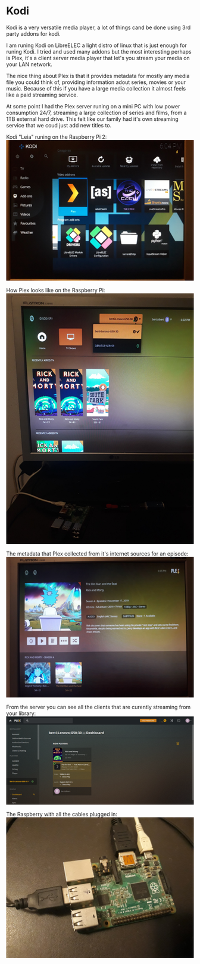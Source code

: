 # Kodi
<p>Kodi is a very versatile media player, a lot of things cand be done using 3rd party addons for kodi.</p>
<p>I am runing Kodi on LibreELEC a light distro of linux that is just enough for runing Kodi. I tried and used many addons but
the most interesting perhaps is Plex, it's a client server media player that let's you stream your media on your LAN network.</p>
<p>The nice thing about Plex is that it provides metadata for mostly any media file you could think of, providing information 
adout series, movies or your music. Because of this if you have a large media collection it almost feels like a paid streaming service.</p>
<p>At some point I had the Plex server runing on a mini PC with low power consumption 24/7, streaming a large collection of series and films,
from a 1TB external hard drive. This felt like our family had it's own streaming service that we coud just add new titles to.</p>

Kodi "Leia" runing on the Raspberry Pi 2:
![](/91943947_246156699894873_8382888267497865216_n.jpg)

How Plex looks like on the Raspberry Pi:
![](/92001291_2622929031367338_5634352353336360960_n.jpg)

The metadata that Plex collected from it's internet sources for an episode:
![](/92356050_1075000626202885_5996081529866944512_n.jpg)

From the server you can see all the clients that are curently streaming from your library:
![](/Screenshot_2020-04-05.png)

The Raspberry with all the cables plugged in:
![](/91914497_258135355223096_8087716863418564608_n.jpg)
